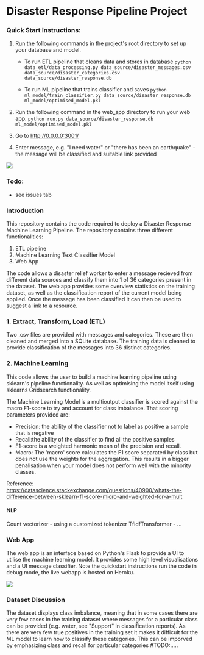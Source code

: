# Disaster Response Pipeline Project

### Quick Start Instructions:
1. Run the following commands in the project's root directory to set up your database and model.

    - To run ETL pipeline that cleans data and stores in database
        `python data_etl/data_processing.py data_source/disaster_messages.csv data_source/disaster_categories.csv data_source/disaster_response.db`

    - To run ML pipeline that trains classifier and saves
        `python ml_model/train_classifier.py data_source/disaster_response.db ml_model/optimised_model.pkl`

2. Run the following command in the web_app directory to run your web app.
    `python run.py data_source/disaster_response.db ml_model/optimised_model.pkl`

3. Go to http://0.0.0.0:3001/

4. Enter message, e.g. "I need water" or "there has been an earthquake" - the message will be classified and suitable link provided

![](readme_resources/running_webapp.gif)

### Todo:

- see issues tab

### Introduction

This repository contains the code required to deploy a Disaster Response Machine Learning Pipeline. The repository contains three different functionalities:

1. ETL pipeline
2. Machine Learning Text Classifier Model
3. Web App 

The code allows a disaster relief worker to enter a message recieved from different data sources and classify them into 1 of 36 categories present in the dataset. The web app provides some overview statistics on the training dataset, as well as the classification report of the current model being applied. Once the message has been classified it can then be used to suggest a link to a resource.

### 1. Extract, Transform, Load (ETL)

Two .csv files are provided with messages and categories. These are then cleaned and merged into a SQLite database. The training data is cleaned to provide classification of the messages into 36 distinct categories.

### 2. Machine Learning

This code allows the user to build a machine learning pipeline using sklearn's pipeline functionality. As well as optimising the model itself using sklearns Gridsearch functionality.

The Machine Learning Model is a multioutput classifier is scored against the macro F1-score to try and account for class imbalance. That scoring parameters provided are:

- Precision: the ability of the classifier not to label as positive a sample that is negative
- Recall:the ability of the classifier to find all the positive samples
- F1-score is a weighted harmonic mean of the precision and recall. 
- Macro: The 'macro' score calculates the F1 score separated by class but does not use the weights for the aggregation. This results in a bigger penalisation when your model does not perform well with the minority classes.

Reference: https://datascience.stackexchange.com/questions/40900/whats-the-difference-between-sklearn-f1-score-micro-and-weighted-for-a-mult

#### NLP

Count vectorizer - using a customized tokenizer
TfidfTransformer - ...

### Web App

The web app is an interface based on Python's Flask to provide a UI to  utilise the machine learning model. It provides some high level visualisations and a UI message classifier. Note the quickstart instructions run the code in debug mode, the live webapp is hosted on Heroku.

![](readme_resources/webapp_demo.gif)

### Dataset Discussion

The dataset displays class imbalance, meaning that in some cases there are very few cases in the training dataset where messages for a particular class can be provided (e.g. water, see "Support" in classification reports). As there are very few true positives in the training set it makes it difficult for the ML model to learn how to classify these categories. This can be imporved by emphasizing class and recall for particular categories #TODO:.....
